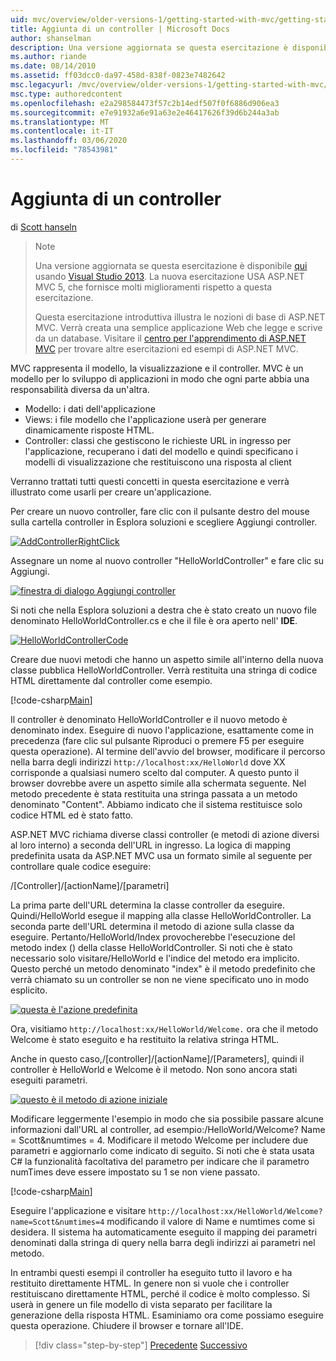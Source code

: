 ```yaml
---
uid: mvc/overview/older-versions-1/getting-started-with-mvc/getting-started-with-mvc-part2
title: Aggiunta di un controller | Microsoft Docs
author: shanselman
description: Una versione aggiornata se questa esercitazione è disponibile qui usando Visual Studio 2013. La nuova esercitazione USA ASP.NET MVC 5, che fornisce molti miglioramenti rispetto a t...
ms.author: riande
ms.date: 08/14/2010
ms.assetid: ff03dcc0-da97-458d-838f-0823e7482642
msc.legacyurl: /mvc/overview/older-versions-1/getting-started-with-mvc/getting-started-with-mvc-part2
msc.type: authoredcontent
ms.openlocfilehash: e2a298584473f57c2b14edf507f0f6886d906ea3
ms.sourcegitcommit: e7e91932a6e91a63e2e46417626f39d6b244a3ab
ms.translationtype: MT
ms.contentlocale: it-IT
ms.lasthandoff: 03/06/2020
ms.locfileid: "78543981"
---
```

# <a name="adding-a-controller"></a>Aggiunta di un controller

di [Scott hanseln](https://github.com/shanselman)

> > [!NOTE]
> > Una versione aggiornata se questa esercitazione è disponibile [qui](../../getting-started/introduction/getting-started.md) usando [Visual Studio 2013](https://my.visualstudio.com/Downloads?q=visual%20studio%202013). La nuova esercitazione USA ASP.NET MVC 5, che fornisce molti miglioramenti rispetto a questa esercitazione.
>
>
> Questa esercitazione introduttiva illustra le nozioni di base di ASP.NET MVC. Verrà creata una semplice applicazione Web che legge e scrive da un database. Visitare il [centro per l'apprendimento di ASP.NET MVC](../../../index.md) per trovare altre esercitazioni ed esempi di ASP.NET MVC.

MVC rappresenta il modello, la visualizzazione e il controller. MVC è un modello per lo sviluppo di applicazioni in modo che ogni parte abbia una responsabilità diversa da un'altra.

- Modello: i dati dell'applicazione
- Views: i file modello che l'applicazione userà per generare dinamicamente risposte HTML.
- Controller: classi che gestiscono le richieste URL in ingresso per l'applicazione, recuperano i dati del modello e quindi specificano i modelli di visualizzazione che restituiscono una risposta al client

Verranno trattati tutti questi concetti in questa esercitazione e verrà illustrato come usarli per creare un'applicazione.

Per creare un nuovo controller, fare clic con il pulsante destro del mouse sulla cartella controller in Esplora soluzioni e scegliere Aggiungi controller.

[![AddControllerRightClick](getting-started-with-mvc-part2/_static/image2.png)](getting-started-with-mvc-part2/_static/image1.png)

Assegnare un nome al nuovo controller "HelloWorldController" e fare clic su Aggiungi.

[![finestra di dialogo Aggiungi controller](getting-started-with-mvc-part2/_static/image4.png)](getting-started-with-mvc-part2/_static/image3.png)

Si noti che nella Esplora soluzioni a destra che è stato creato un nuovo file denominato HelloWorldController.cs e che il file è ora aperto nell' **IDE**.

[![HelloWorldControllerCode](getting-started-with-mvc-part2/_static/image6.png)](getting-started-with-mvc-part2/_static/image5.png)

Creare due nuovi metodi che hanno un aspetto simile all'interno della nuova classe pubblica HelloWorldController. Verrà restituita una stringa di codice HTML direttamente dal controller come esempio.

[!code-csharp[Main](getting-started-with-mvc-part2/samples/sample1.cs)]

Il controller è denominato HelloWorldController e il nuovo metodo è denominato index. Eseguire di nuovo l'applicazione, esattamente come in precedenza (fare clic sul pulsante Riproduci o premere F5 per eseguire questa operazione). Al termine dell'avvio del browser, modificare il percorso nella barra degli indirizzi `http://localhost:xx/HelloWorld` dove XX corrisponde a qualsiasi numero scelto dal computer. A questo punto il browser dovrebbe avere un aspetto simile alla schermata seguente. Nel metodo precedente è stata restituita una stringa passata a un metodo denominato "Content". Abbiamo indicato che il sistema restituisce solo codice HTML ed è stato fatto.

ASP.NET MVC richiama diverse classi controller (e metodi di azione diversi al loro interno) a seconda dell'URL in ingresso. La logica di mapping predefinita usata da ASP.NET MVC usa un formato simile al seguente per controllare quale codice eseguire:

/[Controller]/[actionName]/[parametri]

La prima parte dell'URL determina la classe controller da eseguire. Quindi/HelloWorld esegue il mapping alla classe HelloWorldController. La seconda parte dell'URL determina il metodo di azione sulla classe da eseguire. Pertanto/HelloWorld/Index provocherebbe l'esecuzione del metodo index () della classe HelloWorldController. Si noti che è stato necessario solo visitare/HelloWorld e l'indice del metodo era implicito. Questo perché un metodo denominato "index" è il metodo predefinito che verrà chiamato su un controller se non ne viene specificato uno in modo esplicito.

[![questa è l'azione predefinita](getting-started-with-mvc-part2/_static/image8.png)](getting-started-with-mvc-part2/_static/image7.png)

Ora, visitiamo `http://localhost:xx/HelloWorld/Welcome.` ora che il metodo Welcome è stato eseguito e ha restituito la relativa stringa HTML.

Anche in questo caso,/[controller]/[actionName]/[Parameters], quindi il controller è HelloWorld e Welcome è il metodo. Non sono ancora stati eseguiti parametri.

[![questo è il metodo di azione iniziale](getting-started-with-mvc-part2/_static/image10.png)](getting-started-with-mvc-part2/_static/image9.png)

Modificare leggermente l'esempio in modo che sia possibile passare alcune informazioni dall'URL al controller, ad esempio:/HelloWorld/Welcome? Name = Scott&amp;numtimes = 4. Modificare il metodo Welcome per includere due parametri e aggiornarlo come indicato di seguito. Si noti che è stata usata C# la funzionalità facoltativa del parametro per indicare che il parametro numTimes deve essere impostato su 1 se non viene passato.

[!code-csharp[Main](getting-started-with-mvc-part2/samples/sample2.cs)]

Eseguire l'applicazione e visitare `http://localhost:xx/HelloWorld/Welcome?name=Scott&numtimes=4` modificando il valore di Name e numtimes come si desidera. Il sistema ha automaticamente eseguito il mapping dei parametri denominati dalla stringa di query nella barra degli indirizzi ai parametri nel metodo.

In entrambi questi esempi il controller ha eseguito tutto il lavoro e ha restituito direttamente HTML. In genere non si vuole che i controller restituiscano direttamente HTML, perché il codice è molto complesso. Si userà in genere un file modello di vista separato per facilitare la generazione della risposta HTML. Esaminiamo ora come possiamo eseguire questa operazione. Chiudere il browser e tornare all'IDE.

> [!div class="step-by-step"]
> [Precedente](getting-started-with-mvc-part1.md)
> [Successivo](getting-started-with-mvc-part3.md)
